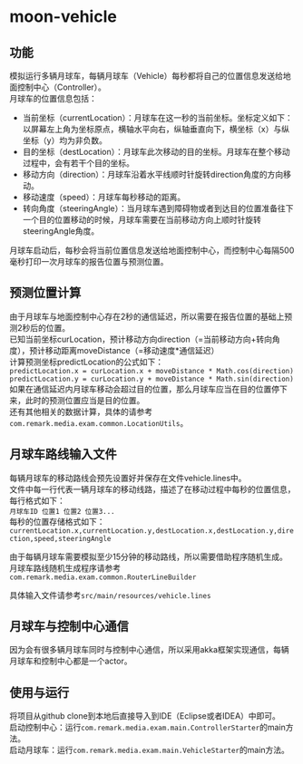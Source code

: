 # moon-vehicle
## 功能
模拟运行多辆月球车，每辆月球车（Vehicle）每秒都将自己的位置信息发送给地面控制中心（Controller）。  
月球车的位置信息包括：  
* 当前坐标（currentLocation）：月球车在这一秒的当前坐标。坐标定义如下：以屏幕左上角为坐标原点，横轴水平向右，纵轴垂直向下，横坐标（x）与纵坐标（y）均为非负数。
* 目的坐标（destLocation）：月球车此次移动的目的坐标。月球车在整个移动过程中，会有若干个目的坐标。
* 移动方向（direction）：月球车沿着水平线顺时针旋转direction角度的方向移动。
* 移动速度（speed）：月球车每秒移动的距离。
* 转向角度（steeringAngle）：当月球车遇到障碍物或者到达目的位置准备往下一个目的位置移动的时候，月球车需要在当前移动方向上顺时针旋转steeringAngle角度。

月球车启动后，每秒会将当前位置信息发送给地面控制中心，而控制中心每隔500毫秒打印一次月球车的报告位置与预测位置。
## 预测位置计算
由于月球车与地面控制中心存在2秒的通信延迟，所以需要在报告位置的基础上预测2秒后的位置。  
已知当前坐标curLocation，预计移动方向direction（=当前移动方向+转向角度），预计移动距离moveDistance（=移动速度*通信延迟）  
计算预测坐标predictLocation的公式如下：  
`predictLocation.x = curLocation.x + moveDistance * Math.cos(direction)`  
`predictLocation.y = curLocation.y + moveDistance * Math.sin(direction)`  
如果在通信延迟内月球车移动会超过目的位置，那么月球车应当在目的位置停下来，此时的预测位置应当是目的位置。  
还有其他相关的数据计算，具体的请参考`com.remark.media.exam.common.LocationUtils`。
## 月球车路线输入文件
每辆月球车的移动路线会预先设置好并保存在文件vehicle.lines中。  
文件中每一行代表一辆月球车的移动线路，描述了在移动过程中每秒的位置信息，每行格式如下：  
`月球车ID 位置1 位置2 位置3...`  
每秒的位置存储格式如下：  
`currentLocation.x,currentLocation.y,destLocation.x,destLocation.y,direction,speed,steeringAngle`

由于每辆月球车需要模拟至少15分钟的移动路线，所以需要借助程序随机生成。  
月球车路线随机生成程序请参考`com.remark.media.exam.common.RouterLineBuilder`

具体输入文件请参考`src/main/resources/vehicle.lines`
## 月球车与控制中心通信
因为会有很多辆月球车同时与控制中心通信，所以采用akka框架实现通信，每辆月球车和控制中心都是一个actor。
## 使用与运行
将项目从github clone到本地后直接导入到IDE（Eclipse或者IDEA）中即可。  
启动控制中心：运行`com.remark.media.exam.main.ControllerStarter`的main方法。  
启动月球车：运行`com.remark.media.exam.main.VehicleStarter`的main方法。
